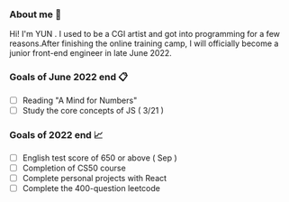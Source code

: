 <!--
**yunimm/yunimm** is a ✨ _special_ ✨ repository because its `README.md` (this file) appears on your GitHub profile.

Here are some ideas to get you started:

- 🔭 I’m currently working on ...
- 🌱 I’m currently learning ...
- 👯 I’m looking to collaborate on ...
- 🤔 I’m looking for help with ...
- 💬 Ask me about ...
- 📫 How to reach me: ...
- 😄 Pronouns: ...
- ⚡ Fun fact: ...
-->
### About me 👋
Hi! I'm YUN . I used to be a CGI artist and got into programming for a few reasons.After finishing the online training camp, I will officially become a junior front-end engineer in late June 2022.

### Goals of June 2022 end 📋
- [ ] Reading "A Mind for Numbers"
- [ ] Study the core concepts of JS ( 3/21 )

### Goals of 2022 end 📈
- [ ]  English test score of 650 or above ( Sep )
- [ ]  Completion of CS50 course
- [ ]  Complete personal projects with React 
- [ ]  Complete the 400-question leetcode
